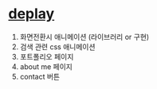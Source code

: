 # [deplay](https://my-first-programming.kr)

1. 화면전환시 애니메이션 (라이브러리 or 구현)
2. 검색 관련 css 애니메이션
3. 포트폴리오 페이지
4. about me 페이지
5. contact 버튼
